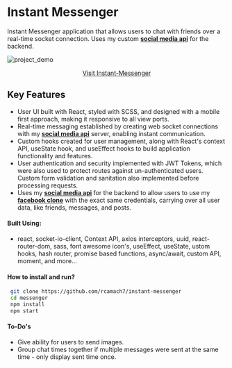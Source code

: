 # Instant Messenger

Instant Messenger application that allows users to chat with friends over a real-time socket connection. Uses my custom [**social media api**](https://github.com/rcamach7/social-media-api) for the backend.

![project_demo](https://res.cloudinary.com/de2ymful4/image/upload/v1651963604/portfolio/project_demos/demo_do1qox.gif)

<div align="center">

[Visit Instant-Messenger](https://rcamach7.github.io/instant-messenger/#/instant-messenger)

</div>

## Key Features

- User UI built with React, styled with SCSS, and designed with a mobile first approach, making it responsive to all view ports.
- Real-time messaging established by creating web socket connections with my [**social media api**](https://github.com/rcamach7/social-media-api) server, enabling instant communication.
- Custom hooks created for user management, along with React's context API, useState hook, and useEffect hooks to build application functionality and features.
- User authentication and security implemented with JWT Tokens, which were also used to protect routes against un-authenticated users. Custom form validation and sanitation also implemented before processing requests.
- Uses my [**social media api**](https://github.com/rcamach7/social-media-api) for the backend to allow users to use my [**facebook clone**](https://github.com/rcamach7/social-media-api) with the exact same credentials, carrying over all user data, like friends, messages, and posts.

#### Built Using:

- react, socket-io-client, Context API, axios interceptors, uuid, react-router-dom, sass, font awesome icon's, useEffect, useState, ustom hooks, hash router, promise based functions, async/await, custom API, moment, and more...

#### How to install and run?

```bash
 git clone https://github.com/rcamach7/instant-messenger
 cd messenger
 npm install
 npm start
```

#### To-Do's

- Give ability for users to send images.
- Group chat times together if multiple messages were sent at the same time - only display sent time once.
